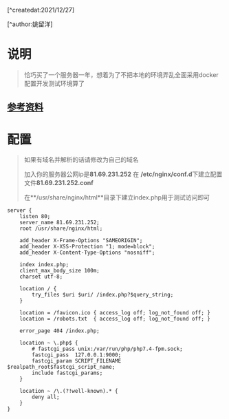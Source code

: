 [^createdat:2021/12/27]

[^author:姚留洋]

# 说明

> 恰巧买了一个服务器一年，想着为了不把本地的环境弄乱全面采用docker配置开发测试环境算了

## [参考资料](https://www.cnblogs.com/jfaith/p/11991228.html)

# 配置

> 如果有域名并解析的话请修改为自己的域名
>
> 加入你的服务器公网ip是**81.69.231.252** 在 **/etc/nginx/conf.d**下建立配置文件**81.69.231.252.conf**
>
> 在**/usr/share/nginx/html**目录下建立index.php用于测试访问即可

```shell
server {
    listen 80;
    server_name 81.69.231.252;
    root /usr/share/nginx/html;

    add_header X-Frame-Options "SAMEORIGIN";
    add_header X-XSS-Protection "1; mode=block";
    add_header X-Content-Type-Options "nosniff";

    index index.php;
    client_max_body_size 100m;
    charset utf-8;

    location / {
        try_files $uri $uri/ /index.php?$query_string;
    }

    location = /favicon.ico { access_log off; log_not_found off; }
    location = /robots.txt  { access_log off; log_not_found off; }

    error_page 404 /index.php;

    location ~ \.php$ {
        # fastcgi_pass unix:/var/run/php/php7.4-fpm.sock;
        fastcgi_pass  127.0.0.1:9000;
        fastcgi_param SCRIPT_FILENAME $realpath_root$fastcgi_script_name;
        include fastcgi_params;
    }

    location ~ /\.(?!well-known).* {
        deny all;
    }
}

```

